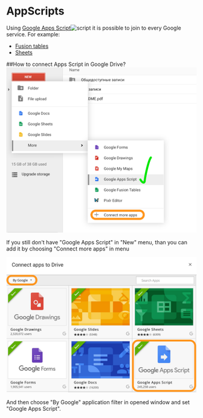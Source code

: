 # AppScripts

Using [Google Apps Script](https://developers.google.com/apps-script/)![script](https://www.gstatic.com/images/icons/material/product/1x/apps_script_32dp.png) it is possible to join to every Google service. For example:
*   [Fusion tables](fusion_tables.md)
*   [Sheets](sheets.md)


##How to connect Apps Script in Google Drive?
![google](../img/google/select_google_script.png)

If you still don't have "Google Apps Script" in "New" menu, than you can add it by choosing "Connect more apps" in menu

![google](../img/google/connect_google_script.png)

And then choose "By Google" application filter in opened window and set "Google Apps Script".
